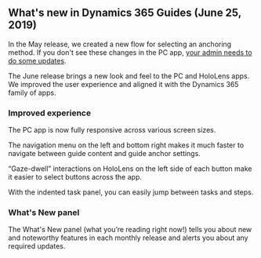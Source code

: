 

## What's new in Dynamics 365 Guides (June 25, 2019)

In the May release, we created a new flow for selecting an anchoring method. If you don't see these changes in the PC app, [your admin needs to do some updates](upgrade.md).
 
The June release brings a new look and feel to the PC and HoloLens apps. We improved the user experience and aligned it with the Dynamics 365 family of apps. 
 
### Improved experience
The PC app is now fully responsive across various screen sizes. 

The navigation menu on the left and bottom right makes it much faster to navigate between guide content and guide anchor settings. 
 
“Gaze-dwell” interactions on HoloLens on the left side of each button make it easier to select buttons across the app. 

With the indented task panel, you can easily jump between tasks and steps. 
 
### What's New panel
The What's New panel (what you’re reading right now!) tells you about new and noteworthy features in each monthly release and alerts you about any required updates. 


